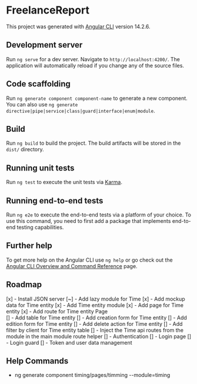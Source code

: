 # FreelanceReport

This project was generated with [Angular CLI](https://github.com/angular/angular-cli) version 14.2.6.

## Development server

Run `ng serve` for a dev server. Navigate to `http://localhost:4200/`. The application will automatically reload if you change any of the source files.

## Code scaffolding

Run `ng generate component component-name` to generate a new component. You can also use `ng generate directive|pipe|service|class|guard|interface|enum|module`.

## Build

Run `ng build` to build the project. The build artifacts will be stored in the `dist/` directory.

## Running unit tests

Run `ng test` to execute the unit tests via [Karma](https://karma-runner.github.io).

## Running end-to-end tests

Run `ng e2e` to execute the end-to-end tests via a platform of your choice. To use this command, you need to first add a package that implements end-to-end testing capabilities.

## Further help

To get more help on the Angular CLI use `ng help` or go check out the [Angular CLI Overview and Command Reference](https://angular.io/cli) page.



## Roadmap
[x] - Install JSON server
[~] - Add lazy module for Time
    [x] - Add mockup data for Time entity
    [x] - Add Time entity module
    [x] - Add page for Time entity
    [x] - Add route for Time entity Page    
    [] - Add table for Time entity
    [] - Add creation form for Time entity
    [] - Add edition form for Time entity
    [] - Add delete action for Time entity
    [] - Add filter by client for Time entity table
    [] - Inject the Time api routes from the module in the main module route helper
[] - Authentication
    [] - Login page
    [] - Login guard
    [] - Token and user data management



## Help Commands
- ng generate component timing/pages/timming --module=timing
